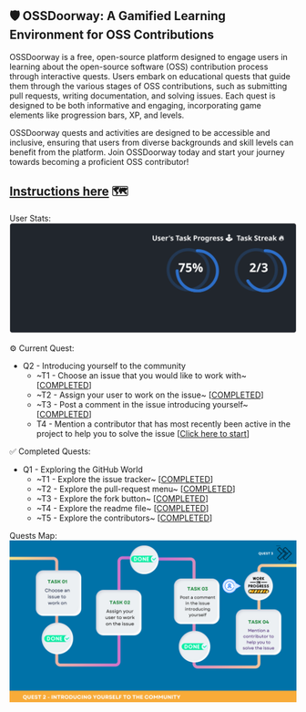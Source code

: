 ## 🛡️ OSSDoorway: A Gamified Learning Environment for OSS Contributions

OSSDoorway is a free, open-source platform designed to engage users in learning about the open-source software (OSS) contribution process through interactive quests. Users embark on educational quests that guide them through the various stages of OSS contributions, such as submitting pull requests, writing documentation, and solving issues. Each quest is designed to be both informative and engaging, incorporating game elements like progression bars, XP, and levels.

OSSDoorway quests and activities are designed to be accessible and inclusive, ensuring that users from diverse backgrounds and skill levels can benefit from the platform. Join OSSDoorway today and start your journey towards becoming a proficient OSS contributor!

**[Instructions here](https://github.com/caiton1/OSS-Doorway/blob/main/instructions.md)** 🗺️
---

User Stats:<br>
  ![User Draft Stats](/userCards/draft-1725144342687.svg?)

⚙️ Current Quest: 
  - Q2 - Introducing yourself to the community
    -  ~T1 - Choose an issue that you would like to work with~ [[COMPLETED](https://github.com/connman4027/test-repo/issues/9)]
    -  ~T2 - Assign your user to work on the issue~ [[COMPLETED](https://github.com/connman4027/test-repo/issues/10)]
    -  ~T3 - Post a comment in the issue introducing yourself~ [[COMPLETED](https://github.com/connman4027/test-repo/issues/11)]
    - T4 - Mention a contributor that has most recently been active in the project to help you to solve the issue [[Click here to start](https://github.com/connman4027/test-repo/issues/12)]

✅ Completed Quests: 
  - Q1 - Exploring the GitHub World
    - ~T1 - Explore the issue tracker~ [[COMPLETED](https://github.com/connman4027/test-repo/issues/4)]
    - ~T2 - Explore the pull-request menu~ [[COMPLETED](https://github.com/connman4027/test-repo/issues/5)]
    - ~T3 - Explore the fork button~ [[COMPLETED](https://github.com/connman4027/test-repo/issues/6)]
    - ~T4 - Explore the readme file~ [[COMPLETED](https://github.com/connman4027/test-repo/issues/7)]
    - ~T5 - Explore the contributors~ [[COMPLETED](https://github.com/connman4027/test-repo/issues/8)]

Quests Map:
![Quest Map](https://github.com/RESHAPELab/OSS-Doorway/blob/main/map/Q2T4.png)